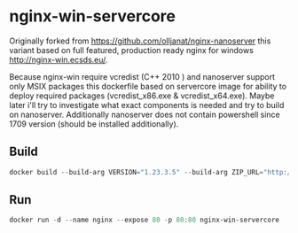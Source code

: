 # nginx-win-servercore

Originally forked from https://github.com/olljanat/nginx-nanoserver this variant based on full featured, production ready nginx for windows http://nginx-win.ecsds.eu/.

Because nginx-win require vcredist (C++ 2010 ) and nanoserver support only MSIX packages this dockerfile based on servercore image for ability to deploy required packages (vcredist_x86.exe & vcredist_x64.exe). Maybe later i'll try to investigate what exact components is needed and try to build on nanoserver. Additionally nanoserver does not contain powershell since 1709 version (should be installed additionally).


## Build
```powershell
docker build --build-arg VERSION="1.23.3.5" --build-arg ZIP_URL="http://nginx-win.ecsds.eu/download/nginx%201.23.3.5%20SnapDragonfly.zip" -t nginx-win-servercore .
```

## Run
```powershell
docker run -d --name nginx --expose 80 -p 80:80 nginx-win-servercore
```
